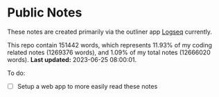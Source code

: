 # Public Notes

These notes are created primarily via the outliner app [Logseq](https://github.com/logseq/logseq) currently.

This repo contain 151442 words, which represents 11.93% of my coding related notes (1269376 words), and 1.09% of my total notes (12666020 words). **Last updated:** 2023-06-25 08:00:01. 

To do:

- [ ] Setup a web app to more easily read these notes
